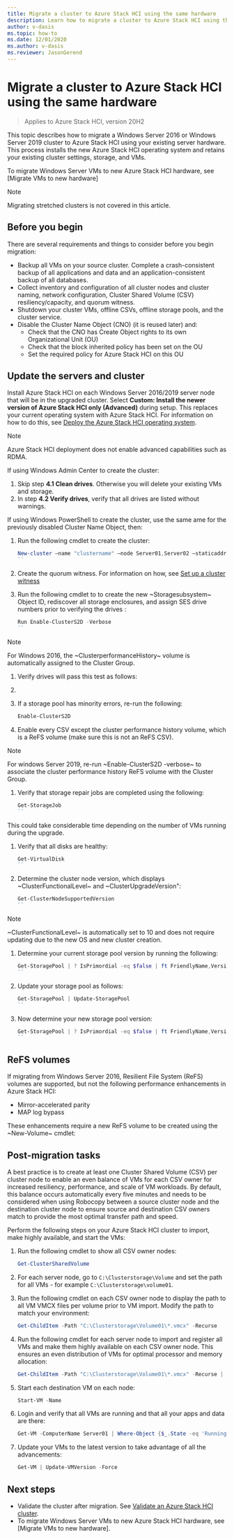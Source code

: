 ```yaml
---
title: Migrate a cluster to Azure Stack HCI using the same hardware
description: Learn how to migrate a cluster to Azure Stack HCI using the same hardware
author: v-dasis 
ms.topic: how-to 
ms.date: 12/01/2020 
ms.author: v-dasis 
ms.reviewer: JasonGerend 
---
```


# Migrate a cluster to Azure Stack HCI using the same hardware

> Applies to Azure Stack HCI, version 20H2

This topic describes how to migrate a Windows Server 2016 or Windows Server 2019 cluster to Azure Stack HCI using your existing server hardware. This process installs the new Azure Stack HCI operating system and retains your existing cluster settings, storage, and VMs.

To migrate Windows Server VMs to new Azure Stack HCI hardware, see [Migrate VMs to new hardware]

> [!NOTE]
> Migrating stretched clusters is not covered in this article.

## Before you begin

There are several requirements and things to consider before you begin migration:

- Backup all VMs on your source cluster. Complete a crash-consistent backup of all applications and data and an application-consistent backup of all databases.
- Collect inventory and configuration of all cluster nodes and cluster naming, network configuration, Cluster Shared Volume (CSV) resiliency/capacity, and quorum witness.
- Shutdown your cluster VMs, offline CSVs, offline storage pools, and the cluster service.
- Disable the Cluster Name Object (CNO) (it is reused later) and:
    - Check that the CNO has Create Object rights to its own Organizational Unit (OU)
    - Check that the block inherited policy has been set on the OU
    - Set the required policy for Azure Stack HCI on this OU

## Update the servers and cluster

Install Azure Stack HCI on each Windows Server 2016/2019 server node that will be in the upgraded cluster. Select **Custom: Install the newer version of Azure Stack HCI only (Advanced)** during setup. This replaces your current operating system with Azure Stack HCI. For information on how to do this, see [Deploy the Azure Stack HCI operating system](operating-system.md).

> [!NOTE]
> Azure Stack HCI deployment does not enable advanced capabilities such as RDMA.

If using Windows Admin Center to create the cluster:

1. Skip step **4.1 Clean drives**. Otherwise you will delete your existing VMs and storage.
2. In step **4.2 Verify drives**, verify that all drives are listed without warnings.

If using Windows PowerShell to create the cluster, use the same ame for the previously disabled Cluster Name Object, then:

1. Run the following cmdlet to create the cluster:

    ```powershell
    New-cluster –name "clustername" –node Server01,Server02 –staticaddress xx.xx.xx.xx –nostorage
    ``
1. Create the quorum witness. For information on how, see [Set up a cluster witness](https://docs.microsoft.com/azure-stack/hci/deploy/witness)

1. Run the following cmdlet to to create the new ~Storagesubsystem~ Object ID, rediscover all storage enclosures, and assign SES drive numbers prior to verifying the drives :

    ```powershell
    Run Enable-ClusterS2D -Verbose
    ``

> [!NOTE]
> For Windows 2016, the ~ClusterperformanceHistory~ volume is automatically assigned to the Cluster Group.

1. Verify drives will pass this test as follows:
1. 
1. If a storage pool has minority errors, re-run the following:

    ```powershell
    Enable-ClusterS2D
    ```

1. Enable every CSV except the cluster performance history volume, which is a ReFS volume (make sure this is not an ReFS CSV).

> [!NOTE]
> For windows Server 2019, re-run ~Enable-ClusterS2D -verbose~ to associate the cluster performance history ReFS volume with the Cluster Group.

1. Verify that storage repair jobs are completed using the following:

    ```powershell
    Get-StorageJob
    ``

This could take considerable time depending on the number of VMs running during the 
upgrade.

1. Verify that all disks are healthy:

    ```powershell
    Get-VirtualDisk
    ``

1. Determine the cluster node version, which displays ~ClusterFunctionalLevel~ and ~ClusterUpgradeVersion":

    ```powershell
    Get-ClusterNodeSupportedVersion
    ``

> [!NOTE]
> ~ClusterFunctionalLevel~ is automatically set to 10 and does not require updating due to the new OS and new cluster creation.

1. Determine your current storage pool version by running the following:

    ```powershell
    Get-StoragePool | ? IsPrimordial -eq $false | ft FriendlyName,Version
    ``

1. Update your storage pool as follows:

    ```powershell
    Get-StoragePool | Update-StoragePool
    ``

1. Now determine your new storage pool version:

    ```powershell
    Get-StoragePool | ? IsPrimordial -eq $false | ft FriendlyName,Version
    ``

## ReFS volumes

If migrating from Windows Server 2016, Resilient File System (ReFS) volumes are supported, but not the following performance enhancements in Azure Stack HCI:

- Mirror-accelerated parity
- MAP log bypass

These enhancements require a new ReFS volume to be created using the ~New-Volume~ cmdlet:

## Post-migration tasks

A best practice is to create at least one Cluster Shared Volume (CSV) per cluster node to enable an even balance of VMs for each CSV owner for increased resiliency, performance, and scale of VM workloads. By default, this balance occurs automatically every five minutes and needs to be considered when using Robocopy between a source cluster node and the destination cluster node to ensure source and destination CSV owners match to provide the most optimal transfer path and speed.

Perform the following steps on your Azure Stack HCI cluster to import, make highly available, and start the VMs:

1. Run the following cmdlet to show all CSV owner nodes:

    ```powershell
    Get-ClusterSharedVolume
    ```

1. For each server node, go to `C:\Clusterstorage\Volume` and set the path for all VMs - for example `C:\Clusterstorage\volume01`.

1. Run the following cmdlet on each CSV owner node to display the path to all VM VMCX files per volume prior to VM import. Modify the path to match your environment:

    ```powershell
    Get-ChildItem -Path "C:\Clusterstorage\Volume01\*.vmcx" -Recurse
    ```

1. Run the following cmdlet for each server node to import and register all VMs and make them highly available on each CSV owner node. This ensures an even distribution of VMs for optimal processor and memory allocation:

    ```powershell
    Get-ChildItem -Path "C:\Clusterstorage\Volume01\*.vmcx" -Recurse | Import-VM -Register | Get-VM | Add-ClusterVirtualMachineRole
    ```

1. Start each destination VM on each node:

    ```powershell
    Start-VM -Name
    ```

1. Login and verify that all VMs are running and that all your apps and data are there:

    ```powershell
    Get-VM -ComputerName Server01 | Where-Object {$_.State -eq 'Running'}
    ```

1. Update your VMs to the latest version to take advantage of all the advancements:

    ```powershell
    Get-VM | Update-VMVersion -Force
    ```

## Next steps

- Validate the cluster after migration. See [Validate an Azure Stack HCI cluster](validate.md).
- To migrate Windows Server VMs to new Azure Stack HCI hardware, see [Migrate VMs to new hardware].